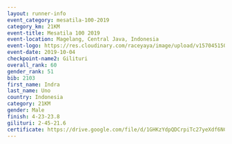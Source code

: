 ```yaml
---
layout: runner-info 
event_category: mesatila-100-2019 
category_km: 21KM 
event-title: Mesatila 100 2019 
event-location: Magelang, Central Java, Indonesia 
event-logo: https://res.cloudinary.com/raceyaya/image/upload/v1570451507/logo/mesastila100_jin7bl.jpg 
event-date: 2019-10-04 
checkpoint-name2: Gilituri 
overall_rank: 60
gender_rank: 51
bib: 2103
first_name: Indra
last_name: Uno
country: Indonesia
category: 21KM
gender: Male
finish: 4-23-23.8
gilituri: 2-45-21.6
certificate: https://drive.google.com/file/d/1GHKzYdpQDCrpiTc27yeXdf6NC9r8Jsg2/view?usp=sharing
---
```

